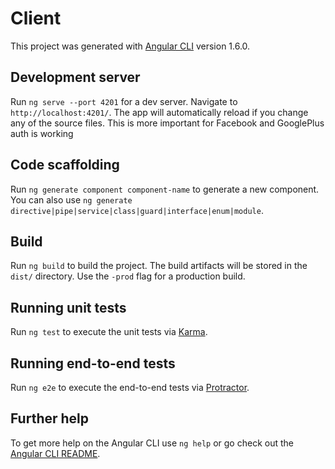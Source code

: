 # Client

This project was generated with [Angular CLI](https://github.com/angular/angular-cli) version 1.6.0.

## Development server

Run `ng serve --port 4201` for a dev server. Navigate to `http://localhost:4201/`. The app will automatically reload if you change any of the source files.
This is more important for Facebook and GooglePlus auth is working

## Code scaffolding

Run `ng generate component component-name` to generate a new component. You can also use `ng generate directive|pipe|service|class|guard|interface|enum|module`.

## Build

Run `ng build` to build the project. The build artifacts will be stored in the `dist/` directory. Use the `-prod` flag for a production build.

## Running unit tests

Run `ng test` to execute the unit tests via [Karma](https://karma-runner.github.io).

## Running end-to-end tests

Run `ng e2e` to execute the end-to-end tests via [Protractor](http://www.protractortest.org/).

## Further help

To get more help on the Angular CLI use `ng help` or go check out the [Angular CLI README](https://github.com/angular/angular-cli/blob/master/README.md).

